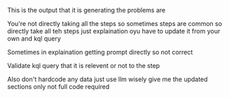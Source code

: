 This is the output that it is generating the problems are

You're not directly taking all the steps so sometimes steps are common so directly take all teh steps just explaination oyu have to update it from your own and kql query

Sometimes in explaination getting prompt directly so not correct

Validate kql query that it is relevent or not to the step 

Also don't hardcode any data just use llm wisely give me the updated sections only not full code required